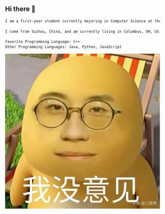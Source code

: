 ## Hi there 👋

```txt
I am a first-year student currently majoring in Computer Science at the Ohio State University.

I come from Suzhou, China, and am currently living in Columbus, OH, US.

Favorite Programming Language: C++
Other Programming Languages: Java, Python, JavaScript
```
<img src = "https://raw.githubusercontent.com/onetrue-6657/image-hosting/main/img/pfp/NailongOneTrue.jpg"/>


<!--
**onetrue-6657/onetrue-6657** is a ✨ _special_ ✨ repository because its `README.md` (this file) appears on your GitHub profile.

Here are some ideas to get you started:

- 🔭 I’m currently working on ...
- 🌱 I’m currently learning ...
- 👯 I’m looking to collaborate on ...
- 🤔 I’m looking for help with ...
- 💬 Ask me about ...
- 📫 How to reach me: ...
- 😄 Pronouns: ...
- ⚡ Fun fact: ...
-->
